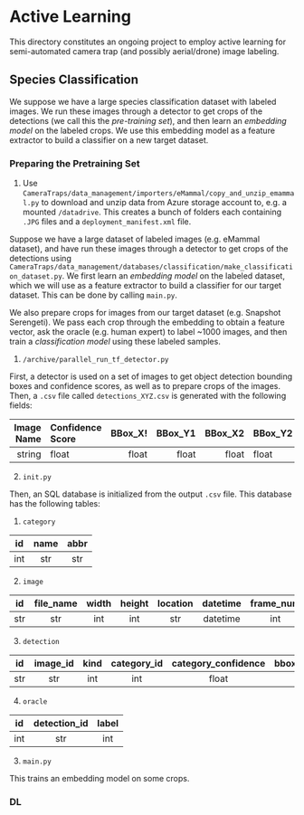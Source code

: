 # Active Learning

This directory constitutes an ongoing project to employ active learning for semi-automated camera trap (and possibly aerial/drone) image labeling.

## Species Classification
We suppose we have a large species classification dataset with labeled images. We run these images through a detector to get crops of the detections (we call this the *pre-training set*), and then learn an _embedding model_ on the labeled crops. We use this embedding model as a feature extractor to build a classifier on a new target dataset.

### Preparing the Pretraining Set
1. Use `CameraTraps/data_management/importers/eMammal/copy_and_unzip_emammal.py` to download and unzip data from Azure storage account to, e.g. a mounted `/datadrive`. This creates a bunch of folders each containing `.JPG` files and a `deployment_manifest.xml` file.



Suppose we have a large dataset of labeled images (e.g. eMammal dataset), and have run these images through a detector to get crops of the detections using `CameraTraps/data_management/databases/classification/make_classification_dataset.py`. We first learn an _embedding model_ on the labeled dataset, which we will use as a feature extractor to build a classifier for our target dataset. This can be done by calling `main.py`.

We also prepare crops for images from our target dataset (e.g. Snapshot Serengeti). We pass each crop through the embedding to obtain a feature vector, ask the oracle (e.g. human expert) to label ~1000 images, and then train a _classification model_ using these labeled samples.

1. `/archive/parallel_run_tf_detector.py`

First, a detector is used on a set of images to get object detection bounding boxes and confidence scores, as well as to prepare crops of the images. Then, a `.csv` file called `detections_XYZ.csv` is generated with the following fields:

| Image Name | Confidence Score | BBox_X! | BBox_Y1 | BBox_X2 | BBox_Y2 |
|-----------:|:-----------------|--------:|--------:|--------:|---------|
| string     | float            |float    |float    |float    |float    |

2. `init.py`

Then, an SQL database is initialized from the output `.csv` file. This database has the following tables:
    
   1. `category`

   |   id   | name | abbr |
   |:------:|:----:|:----:|
   | int    | str  | str  |

   2. `image`
   
   | id |file_name|width|height|location|datetime|frame_num|seq_id|seq_num_frames|
   |:--:|:-------:|:---:|:----:|:------:|:------:|:-------:|:----:|:------------:|
   | str| str     | int | int  | str    |datetime| int     | str  | int          |

   3. `detection`

   | id |image_id|kind|category_id|category_confidence|bbox_confidence|bbox_X1|bbox_Y1|bbox_X2|bbox_Y2|
   |:--:|:------:|:--:|:---------:|:-----------------:|:-------------:|:-----:|:-----:|:-----:|:-----:|
   |str | str    | int| int       | float             |float          | float | float | float | float |

   4. `oracle`

   |   id   |detection_id|label|
   |:------:|:----------:|:---:|
   | int    | str        | int |

3. `main.py`

This trains an embedding model on some crops.

### DL
